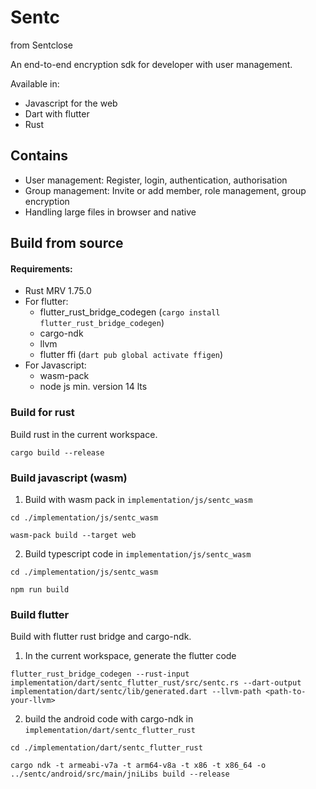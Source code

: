 # Sentc

from Sentclose

An end-to-end encryption sdk for developer with user management.

Available in:

- Javascript for the web
- Dart with flutter
- Rust

## Contains

- User management: Register, login, authentication, authorisation
- Group management: Invite or add member, role management, group encryption
- Handling large files in browser and native

## Build from source

#### Requirements:

- Rust MRV 1.75.0
- For flutter:
    - flutter_rust_bridge_codegen (`cargo install flutter_rust_bridge_codegen`)
    - cargo-ndk
    - llvm
    - flutter ffi (`dart pub global activate ffigen`)
- For Javascript:
    - wasm-pack
    - node js min. version 14 lts

### Build for rust

Build rust in the current workspace.

````shell
cargo build --release
````

### Build javascript (wasm)

1. Build with wasm pack in `implementation/js/sentc_wasm`

````shell
cd ./implementation/js/sentc_wasm
````

````shell
wasm-pack build --target web 
````

2. Build typescript code in `implementation/js/sentc_wasm`

````shell
cd ./implementation/js/sentc_wasm
````

````shell
npm run build
````

### Build flutter

Build with flutter rust bridge and cargo-ndk.

1. In the current workspace, generate the flutter code

````shell
flutter_rust_bridge_codegen --rust-input implementation/dart/sentc_flutter_rust/src/sentc.rs --dart-output implementation/dart/sentc/lib/generated.dart --llvm-path <path-to-your-llvm>
````

2. build the android code with cargo-ndk in `implementation/dart/sentc_flutter_rust`

````shell
cd ./implementation/dart/sentc_flutter_rust
````

````shell
cargo ndk -t armeabi-v7a -t arm64-v8a -t x86 -t x86_64 -o ../sentc/android/src/main/jniLibs build --release
````